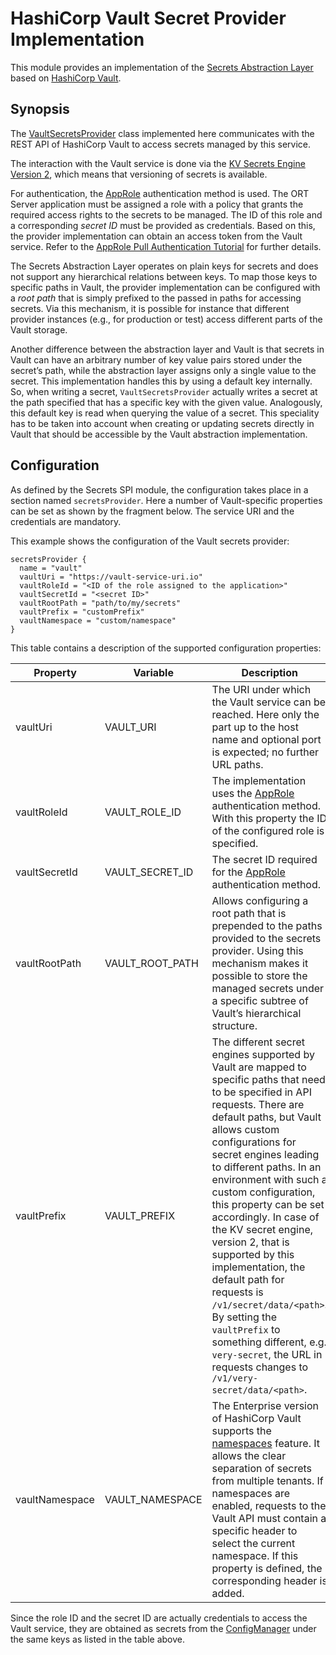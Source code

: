 # HashiCorp Vault Secret Provider Implementation

This module provides an implementation of the [Secrets Abstraction Layer](./) based on [HashiCorp Vault](https://www.vaultproject.io/).

## Synopsis

The [VaultSecretsProvider](https://github.com/eclipse-apoapsis/ort-server/blob/main/secrets/vault/src/main/kotlin/VaultSecretsProvider.kt) class implemented here communicates with the REST API of HashiCorp Vault to access secrets managed by this service.

The interaction with the Vault service is done via the [KV Secrets Engine Version 2](https://developer.hashicorp.com/vault/api-docs/secret/kv/kv-v2), which means that versioning of secrets is available.

For authentication, the [AppRole](https://developer.hashicorp.com/vault/api-docs/auth/approle) authentication method is used.
The ORT Server application must be assigned a role with a policy that grants the required access rights to the secrets to be managed.
The ID of this role and a corresponding _secret ID_ must be provided as credentials.
Based on this, the provider implementation can obtain an access token from the Vault service.
Refer to the [AppRole Pull Authentication Tutorial](https://developer.hashicorp.com/vault/tutorials/auth-methods/approle) for further details.

The Secrets Abstraction Layer operates on plain keys for secrets and does not support any hierarchical relations between keys.
To map those keys to specific paths in Vault, the provider implementation can be configured with a _root path_ that is simply prefixed to the passed in paths for accessing secrets.
Via this mechanism, it is possible for instance that different provider instances (e.g., for production or test) access different parts of the Vault storage.

Another difference between the abstraction layer and Vault is that secrets in Vault can have an arbitrary number of key value pairs stored under the secret’s path, while the abstraction layer assigns only a single value to the secret.
This implementation handles this by using a default key internally.
So, when writing a secret, `VaultSecretsProvider` actually writes a secret at the path specified that has a specific key with the given value.
Analogously, this default key is read when querying the value of a secret.
This speciality has to be taken into account when creating or updating secrets directly in Vault that should be accessible by the Vault abstraction implementation.

## Configuration

As defined by the Secrets SPI module, the configuration takes place in a section named `secretsProvider`.
Here a number of Vault-specific properties can be set as shown by the fragment below.
The service URI and the credentials are mandatory.

This example shows the configuration of the Vault secrets provider:

```
secretsProvider {
  name = "vault"
  vaultUri = "https://vault-service-uri.io"
  vaultRoleId = "<ID of the role assigned to the application>"
  vaultSecretId = "<secret ID>"
  vaultRootPath = "path/to/my/secrets"
  vaultPrefix = "customPrefix"
  vaultNamespace = "custom/namespace"
}
```

This table contains a description of the supported configuration properties:

| Property       | Variable        | Description                                                                                                                                                                                                                                                                                                                                                                                                                                                                                                                                                                                                              | Default      | Secret |
| -------------- | --------------- | ------------------------------------------------------------------------------------------------------------------------------------------------------------------------------------------------------------------------------------------------------------------------------------------------------------------------------------------------------------------------------------------------------------------------------------------------------------------------------------------------------------------------------------------------------------------------------------------------------------------------ | ------------ | ------ |
| vaultUri       | VAULT_URI       | The URI under which the Vault service can be reached. Here only the part up to the host name and optional port is expected; no further URL paths.                                                                                                                                                                                                                                                                                                                                                                                                                                                                        | mandatory    | no     |
| vaultRoleId    | VAULT_ROLE_ID   | The implementation uses the [AppRole](https://developer.hashicorp.com/vault/docs/auth/approle) authentication method. With this property the ID of the configured role is specified.                                                                                                                                                                                                                                                                                                                                                                                                                                     | mandatory    | yes    |
| vaultSecretId  | VAULT_SECRET_ID | The secret ID required for the [AppRole](https://developer.hashicorp.com/vault/docs/auth/approle) authentication method.                                                                                                                                                                                                                                                                                                                                                                                                                                                                                                 | mandatory    | yes    |
| vaultRootPath  | VAULT_ROOT_PATH | Allows configuring a root path that is prepended to the paths provided to the secrets provider. Using this mechanism makes it possible to store the managed secrets under a specific subtree of Vault’s hierarchical structure.                                                                                                                                                                                                                                                                                                                                                                                          | empty string | no     |
| vaultPrefix    | VAULT_PREFIX    | The different secret engines supported by Vault are mapped to specific paths that need to be specified in API requests. There are default paths, but Vault allows custom configurations for secret engines leading to different paths. In an environment with such a custom configuration, this property can be set accordingly. In case of the KV secret engine, version 2, that is supported by this implementation, the default path for requests is `/v1/secret/data/<path>`. By setting the `vaultPrefix` to something different, e.g. `very-secret`, the URL in requests changes to `/v1/very-secret/data/<path>`. | "secret"     | no     |
| vaultNamespace | VAULT_NAMESPACE | The Enterprise version of HashiCorp Vault supports the [namespaces](https://developer.hashicorp.com/vault/docs/enterprise/namespaces) feature. It allows the clear separation of secrets from multiple tenants. If namespaces are enabled, requests to the Vault API must contain a specific header to select the current namespace. If this property is defined, the corresponding header is added.                                                                                                                                                                                                                     | **null**     | no     |

Since the role ID and the secret ID are actually credentials to access the Vault service, they are obtained as secrets from the [ConfigManager](https://github.com/eclipse-apoapsis/ort-server/blob/main/config/README.md) under the same keys as listed in the table above.
